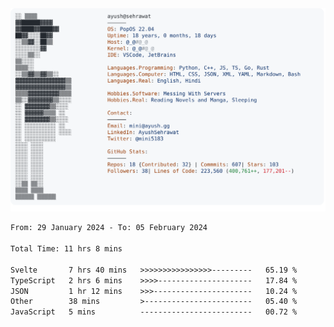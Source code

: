 <a href="https://github.com/AyushSehrawat/AyushSehrawat">
  <picture>
    <source media="(prefers-color-scheme: dark)" srcset="https://raw.githubusercontent.com/AyushSehrawat/AyushSehrawat/main/dark_mode.svg">
    <img alt="Andrew Grant's GitHub Profile README" src="https://raw.githubusercontent.com/AyushSehrawat/AyushSehrawat/main/light_mode.svg">
  </picture>
</a>

<!--START_SECTION:waka-->

```txt
From: 29 January 2024 - To: 05 February 2024

Total Time: 11 hrs 8 mins

Svelte       7 hrs 40 mins   >>>>>>>>>>>>>>>>---------   65.19 %
TypeScript   2 hrs 6 mins    >>>>---------------------   17.84 %
JSON         1 hr 12 mins    >>>----------------------   10.24 %
Other        38 mins         >------------------------   05.40 %
JavaScript   5 mins          -------------------------   00.72 %
```

<!--END_SECTION:waka-->
